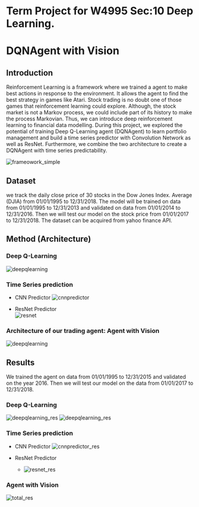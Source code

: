 # Term Project for W4995 Sec:10 Deep Learning. 
# DQNAgent with Vision
## Introduction
Reinforcement Learning is a framework where we trained a agent to make best actions in response to the environment. It allows the agent to find the best strategy in games like Atari. Stock trading is no doubt one of those games that reinforcement learning could explore. Although, the stock market is not a Markov process, we could include part of its history to make the process Markovian. Thus, we
can introduce deep reinforcement learning to financial data modelling. During this project, we explored the potential of training Deep Q-Learning agent (DQNAgent) to learn portfolio management and build a time series predictor with Convolution Network as well as ResNet. Furthermore, we combine the two architecture to create a DQNAgent with time series predictability.

![frameowork_simple](Img_output/framework.png)

##  Dataset
we track the daily close price of 30 stocks in the Dow Jones Index. Average (DJIA)  from 01/01/1995 to 12/31/2018.  The model will be trained on data from 01/01/1995 to  12/31/2013 and validated on data from 01/01/2014 to  12/31/2016. Then we will test our model on the stock price from 01/01/2017 to 12/31/2018. The dataset can be acquired
from yahoo finance API.

## Method (Architecture)
### Deep Q-Learning
![deepqlearning](Img_output/DQN_Arch.png)
### Time Series prediction
- CNN Predictor
![cnnpredictor](Img_output/Model.png)

- ResNet Predictor  
![resnet](Img_output/ArchiRes1.png)

###  Architecture of our trading agent: Agent with Vision
![deepqlearning](Img_output/visionbot.png)
## Results
We trained the agent on data from 01/01/1995 to 12/31/2015 and validated on the year 2016. Then we will test our model on the data from 01/01/2017 to 12/31/2018.

### Deep Q-Learning
![deepqlearning_res](Img_output/binbot.png)
![deepqlearning_res](Img_output/binbot2.png)
### Time Series prediction
- CNN Predictor
![cnnpredictor_res](Img_output/Model.png)

- ResNet Predictor 
    - ![resnet_res](Img_output/TS_3.jpg)

###  Agent with Vision
![total_res](Img_output/sp500vsagent.png)

